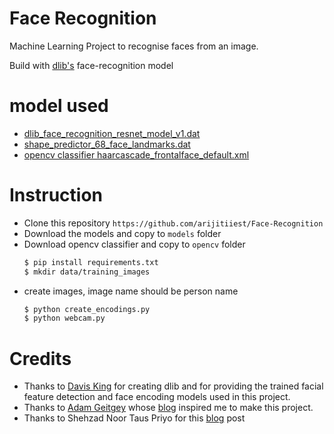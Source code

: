 # Face Recognition

Machine Learning Project to recognise faces from an image.

Build with [dlib's](http://dlib.net/) face-recognition model



# model used
- [dlib_face_recognition_resnet_model_v1.dat](http://dlib.net/files/dlib_face_recognition_resnet_model_v1.dat.bz2)
- [shape_predictor_68_face_landmarks.dat](http://dlib.net/files/shape_predictor_68_face_landmarks.dat.bz2)
- [opencv classifier haarcascade_frontalface_default.xml](https://github.com/opencv/opencv/blob/master/data/haarcascades/haarcascade_frontalface_default.xml)

# Instruction
- Clone this repository `https://github.com/arijitiiest/Face-Recognition`
- Download the models and copy to `models` folder
- Download opencv classifier and copy to `opencv` folder
  ``` bash 
  $ pip install requirements.txt
  $ mkdir data/training_images
  ```
- create images, image name should be person name
  ``` bash 
  $ python create_encodings.py 
  $ python webcam.py
  ```

# Credits
- Thanks to [Davis King](https://github.com/davisking) for creating dlib and for providing the trained facial feature
  detection and face encoding models used in this project.
- Thanks to [Adam Geitgey](https://github.com/ageitgey) whose [blog](https://medium.com/@ageitgey/machine-learning-is-fun-part-4-modern-face-recognition-with-deep-learning-c3cffc121d78) inspired me to make this project.
- Thanks to Shehzad Noor Taus Priyo for this [blog](https://towardsdatascience.com/facial-recognition-using-deep-learning-a74e9059a150) post
